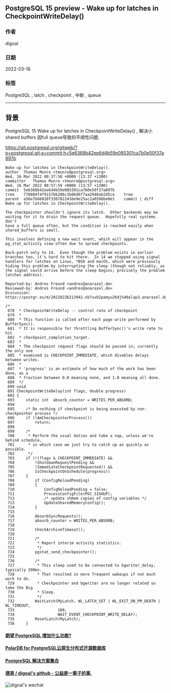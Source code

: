 ## PostgreSQL 15 preview - Wake up for latches in CheckpointWriteDelay()          
                                           
### 作者                                       
digoal                                                    
                                                     
### 日期                                                
2022-03-16                                             
                                             
### 标签                                
PostgreSQL , latch , checkpoint , 中断 , queue                       
                                                   
----                                                     
                                                
## 背景     
PostgreSQL 15 Wake up for latches in CheckpointWriteDelay() , 解决小 shared buffers 因full queue导致的平顺性问题.    
  
https://git.postgresql.org/gitweb/?p=postgresql.git;a=commit;h=5e6368b42ee6d4b59e085301ca7b0e50f37a897b  
  
```  
Wake up for latches in CheckpointWriteDelay().   
author	Thomas Munro <tmunro@postgresql.org>	  
Wed, 16 Mar 2022 00:37:58 +0000 (13:37 +1300)  
committer	Thomas Munro <tmunro@postgresql.org>	  
Wed, 16 Mar 2022 00:57:59 +0000 (13:57 +1300)  
commit	5e6368b42ee6d4b59e085301ca7b0e50f37a897b  
tree	770884f4f9157bb286c3b86d6f7aa2040ab2d5ce	tree  
parent	a56e7b66010f330782243de9e25ac2a6596be0e1	commit | diff  
Wake up for latches in CheckpointWriteDelay().  
  
The checkpointer shouldn't ignore its latch.  Other backends may be  
waiting for it to drain the request queue.  Hopefully real systems don't  
have a full queue often, but the condition is reached easily when  
shared_buffers is small.  
  
This involves defining a new wait event, which will appear in the  
pg_stat_activity view often due to spread checkpoints.  
  
Back-patch only to 14.  Even though the problem exists in earlier  
branches too, it's hard to hit there.  In 14 we stopped using signal  
handlers for latches on Linux, *BSD and macOS, which were previously  
hiding this problem by interrupting the sleep (though not reliably, as  
the signal could arrive before the sleep begins; precisely the problem  
latches address).  
  
Reported-by: Andres Freund <andres@anarazel.de>  
Reviewed-by: Andres Freund <andres@anarazel.de>  
Discussion: https://postgr.es/m/20220226213942.nb7uvb2pamyu26dj%40alap3.anarazel.de  
```  
  
```  
/*  
 678  * CheckpointWriteDelay -- control rate of checkpoint  
 679  *  
 680  * This function is called after each page write performed by BufferSync().  
 681  * It is responsible for throttling BufferSync()'s write rate to hit  
 682  * checkpoint_completion_target.  
 683  *  
 684  * The checkpoint request flags should be passed in; currently the only one  
 685  * examined is CHECKPOINT_IMMEDIATE, which disables delays between writes.  
 686  *  
 687  * 'progress' is an estimate of how much of the work has been done, as a  
 688  * fraction between 0.0 meaning none, and 1.0 meaning all done.  
 689  */  
 690 void  
 691 CheckpointWriteDelay(int flags, double progress)  
 692 {  
 693     static int  absorb_counter = WRITES_PER_ABSORB;  
 694   
 695     /* Do nothing if checkpoint is being executed by non-checkpointer process */  
 696     if (!AmCheckpointerProcess())  
 697         return;  
 698   
 699     /*  
 700      * Perform the usual duties and take a nap, unless we're behind schedule,  
 701      * in which case we just try to catch up as quickly as possible.  
 702      */  
 703     if (!(flags & CHECKPOINT_IMMEDIATE) &&  
 704         !ShutdownRequestPending &&  
 705         !ImmediateCheckpointRequested() &&  
 706         IsCheckpointOnSchedule(progress))  
 707     {  
 708         if (ConfigReloadPending)  
 709         {  
 710             ConfigReloadPending = false;  
 711             ProcessConfigFile(PGC_SIGHUP);  
 712             /* update shmem copies of config variables */  
 713             UpdateSharedMemoryConfig();  
 714         }  
 715   
 716         AbsorbSyncRequests();  
 717         absorb_counter = WRITES_PER_ABSORB;  
 718   
 719         CheckArchiveTimeout();  
 720   
 721         /*  
 722          * Report interim activity statistics.  
 723          */  
 724         pgstat_send_checkpointer();  
 725   
 726         /*  
 727          * This sleep used to be connected to bgwriter_delay, typically 200ms.  
 728          * That resulted in more frequent wakeups if not much work to do.  
 729          * Checkpointer and bgwriter are no longer related so take the Big  
 730          * Sleep.  
 731          */  
 732         WaitLatch(MyLatch, WL_LATCH_SET | WL_EXIT_ON_PM_DEATH | WL_TIMEOUT,  
 733                   100,  
 734                   WAIT_EVENT_CHECKPOINT_WRITE_DELAY);  
 735         ResetLatch(MyLatch);  
 736     }  
```  
  
  
  
#### [期望 PostgreSQL 增加什么功能?](https://github.com/digoal/blog/issues/76 "269ac3d1c492e938c0191101c7238216")
  
  
#### [PolarDB for PostgreSQL云原生分布式开源数据库](https://github.com/ApsaraDB/PolarDB-for-PostgreSQL "57258f76c37864c6e6d23383d05714ea")
  
  
#### [PostgreSQL 解决方案集合](https://yq.aliyun.com/topic/118 "40cff096e9ed7122c512b35d8561d9c8")
  
  
#### [德哥 / digoal's github - 公益是一辈子的事.](https://github.com/digoal/blog/blob/master/README.md "22709685feb7cab07d30f30387f0a9ae")
  
  
![digoal's wechat](../pic/digoal_weixin.jpg "f7ad92eeba24523fd47a6e1a0e691b59")
  
